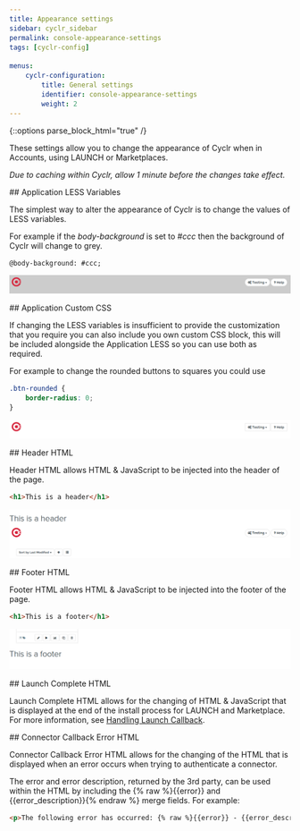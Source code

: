 ```yaml
---
title: Appearance settings
sidebar: cyclr_sidebar
permalink: console-appearance-settings
tags: [cyclr-config]

menus:
    cyclr-configuration:
        title: General settings
        identifier: console-appearance-settings
        weight: 2
---
```

{::options parse_block_html="true" /}
<section class="card">
These settings allow you to change the appearance of Cyclr when in Accounts, using LAUNCH or Marketplaces.

*Due to caching within Cyclr, allow 1 minute before the changes take effect.*


</section>
<section class="card">
## Application LESS Variables

The simplest way to alter the appearance of Cyclr is to change the values of LESS variables.

For example if the *body-background* is set to *#ccc* then the background of Cyclr will change to grey.

``` less
@body-background: #ccc;
```

![](/images/settings-appearance-less.png)


</section>
<section class="card">
## Application Custom CSS

If changing the LESS variables is insufficient to provide the customization that you require you can also include you own custom CSS block, this will be included alongside the Application LESS so you can use both as required.

For example to change the rounded buttons to squares you could use

``` css
.btn-rounded {
    border-radius: 0;
}
```

![](/images/settings-appearance-css.png)


</section>
<section class="card">
## Header HTML

Header HTML allows HTML & JavaScript to be injected into the header of the page.

``` html
<h1>This is a header</h1>
```

![](/images/settings-appearance-header-html.png)


</section>
<section class="card">
## Footer HTML

Footer HTML allows HTML & JavaScript to be injected into the footer of the page.

``` html
<h1>This is a footer</h1>
```

![](/images/settings-appearance-footer-html.png)


</section>
<section class="card">
## Launch Complete HTML

Launch Complete HTML allows for the changing of HTML & JavaScript that is displayed at the end of the install process for LAUNCH and Marketplace. For more information, see [Handling Launch Callback](/handling-callback).


</section>
<section class="card">
## Connector Callback Error HTML

Connector Callback Error HTML allows for the changing of the HTML that is displayed when an error occurs when trying to authenticate a connector.

The error and error description, returned by the 3rd party, can be used within the HTML by including the {% raw %}{{error}} and {{error_description}}{% endraw %} merge fields. For example:

``` html
<p>The following error has occurred: {% raw %}{{error}} - {{error_description}}{% endraw %}</p>
```

</section>
